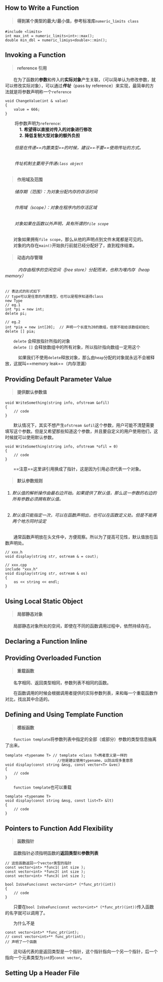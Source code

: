 ## How to Write a Function

>#### 得到某个类型的最大/最小值，参考标准库`numeric_limits class`
```
#include <limits>
int max_int = numeric_limits<int>::max();
double min_dbl = numeric_limiys<double>::min();
```

## Invoking a Function

>#### reference 引用

&nbsp;&nbsp;&nbsp;&nbsp;&nbsp;&nbsp;&nbsp;在为了函数的**参数**和传入的**实际对象**产生关联，（可以简单认为修改参数，就可以修改实际对象），可以通过***传址***（pass by reference）来实现，最简单的方法就是将参数声明称一个`reference`
```
void ChangeValue(int & value)
{
    value = 666;
}
```
&nbsp;&nbsp;&nbsp;&nbsp;&nbsp;&nbsp;&nbsp;&nbsp;将参数声明为`reference`:  
&nbsp;&nbsp;&nbsp;&nbsp;&nbsp;&nbsp;&nbsp;&nbsp;&nbsp;&nbsp;&nbsp; **1.** **希望得以直接对传入的对象进行修改**  
&nbsp;&nbsp;&nbsp;&nbsp;&nbsp;&nbsp;&nbsp;&nbsp;&nbsp;&nbsp;&nbsp; **2.** **降低复制大型对象的额外负担** 

###### &nbsp;&nbsp;&nbsp;&nbsp;&nbsp;&nbsp;&nbsp;&nbsp;但是在传递==内置类型==的时候，建议==不要==使用传址的方式。
###### &nbsp;&nbsp;&nbsp;&nbsp;&nbsp;&nbsp;&nbsp;&nbsp;传址机制主要用于传递`class object`

>#### 作用域及范围
###### &nbsp;&nbsp;&nbsp;&nbsp;&nbsp;&nbsp;&nbsp;&nbsp;储存期（范围）：为对象分配内存的存活时间
###### &nbsp;&nbsp;&nbsp;&nbsp;&nbsp;&nbsp;&nbsp;&nbsp;作用域（scope）：对象在程序内的存活区域
###### &nbsp;&nbsp;&nbsp;&nbsp;&nbsp;&nbsp;&nbsp;&nbsp;对象如果在函数以外声明，具有所谓的`file scope`  
&nbsp;&nbsp;&nbsp;&nbsp;&nbsp;&nbsp;&nbsp;对象如果拥有`file scope`，那么从他的声明点到文件末尾都是可见的。  
&nbsp;&nbsp;&nbsp;&nbsp;&nbsp;&nbsp;&nbsp;对象的内存在`main()`开始执行前就已经分配好了，直到程序结束。

>#### 动态内存管理
###### &nbsp;&nbsp;&nbsp;&nbsp;&nbsp;&nbsp;&nbsp;&nbsp;&nbsp;&nbsp;&nbsp;内存由程序的空闲空间（free store）分配而来，也称为堆内存（heap memory）
```
// 表达式的形式如下
// type可以是任意的内置类型，也可以是程序知道得class
new Type
// eg.1
int *pi = new int;
delete pi;

// eg.2
int *pia = new int[20];  // 声明一个长度为20的数组，但是不能给该数组初始化
delete [] pia;
```
&nbsp;&nbsp;&nbsp;&nbsp;&nbsp;&nbsp;&nbsp;`delete` 会释放指针所指的对象  
&nbsp;&nbsp;&nbsp;&nbsp;&nbsp;&nbsp;&nbsp;`delete []` 会释放数组中的所有对象，所以指针指向数组一定用这个  

&nbsp;&nbsp;&nbsp;&nbsp;&nbsp;&nbsp;&nbsp;&nbsp;&nbsp;&nbsp;&nbsp;如果我们不使用`delete`释放对象，那么由`heap`分配的对象就永远不会被释放，这就叫==memory leak==（内存泄漏）

## Providing Default Parameter Value

>#### 提供默认参数值
```
void WriteSomething(string info, ofstream &ofil)
{
    // code
}
```
&nbsp;&nbsp;&nbsp;&nbsp;&nbsp;&nbsp;&nbsp;默认情况下，其实不想产生`ofstream &ofil`这个参数，用户可能不清楚需要填写这个参数。但是又希望那些知道这个参数，并且要自定义的用户使用他们，这时候就可以使用默认参数。
```
void WriteSomething(string info, ofstream *ofil = 0)
{
    // code
}
```
&nbsp;&nbsp;&nbsp;&nbsp;&nbsp;&nbsp;&nbsp;==注意==这里讲引用换成了指针，这是因为引用必须代表一个对象。

>#### 默认参数规则
1. ###### 默认值的解析操作由最右边开始。如果提供了默认值，那么这一参数的右边的所有参数必须拥有默认值。
1. ###### 默认值只能指定一次，可以在函数声明出，也可以在函数定义处。但是不能再两个地方同时设定
&nbsp;&nbsp;&nbsp;&nbsp;&nbsp;&nbsp;&nbsp;通常函数声明放在头文件中，方便观察。所以为了提高可见性，默认值放在函数声明处。
```
// xxx.h
void display(string str, ostream & = cout);
```
```
// xxx.cpp
include "xxx.h"
void display(string str, ostream & os)
{
    os << string << endl;
}
```
## Using Local Static Object

>#### 局部静态对象
&nbsp;&nbsp;&nbsp;&nbsp;&nbsp;&nbsp;&nbsp;局部静态对象所处的空间，即使在不同的函数调用过程中，依然持续存在。

## Declaring a Function Inline


## Providing Overloaded Function

>#### 重载函数
&nbsp;&nbsp;&nbsp;&nbsp;&nbsp;&nbsp;&nbsp;名字相同、返回类型相同，参数列表不相同的函数。

&nbsp;&nbsp;&nbsp;&nbsp;&nbsp;&nbsp;&nbsp;在函数调用的时候会根据调用者提供的实际参数列表，来和每一个重载函数作对比，找出其中合适的。

## Defining and Using Template Function

>#### 模板函数
&nbsp;&nbsp;&nbsp;&nbsp;&nbsp;&nbsp;&nbsp;`function template`将参数列表中指定的全部（或部分）参数的类型信息抽离了出来。
```
template <typename T> // template <class T>两者意义是一样的
                        //但是建议使用typename，以防出现多重意思
void display(const string &msg, const vector<T> &vec)
{
    // code
}
```
&nbsp;&nbsp;&nbsp;&nbsp;&nbsp;&nbsp;&nbsp;`function template`也可以重载
```
template <typename T>
void display(const string &msg, const list<T> &lt)
{
    // code
}
```
## Pointers to Function Add Flexibility

>#### 函数指针
&nbsp;&nbsp;&nbsp;&nbsp;&nbsp;&nbsp;&nbsp;函数指针必须指明函数的**返回类型**和**参数列表**
```
// 这些函数返回一个vector类型的指针
const vector<int> *func1( int size );
const vector<int> *func2( int size );
const vector<int> *func3( int size );

bool IsUseFunc(const vector<int>* (*func_ptr)(int))
{
    // code
}
```
&nbsp;&nbsp;&nbsp;&nbsp;&nbsp;&nbsp;&nbsp;只要在`bool IsUseFunc(const vector<int>* (*func_ptr)(int))`传入函数的名字就可以调用了。  

&nbsp;&nbsp;&nbsp;&nbsp;&nbsp;&nbsp;&nbsp;为什么不是
```
const vector<int>* *func_ptr(int);
// const vector<int>** func_ptr(int);
// 声明了一个函数
```
&nbsp;&nbsp;&nbsp;&nbsp;&nbsp;&nbsp;&nbsp;这句话代表的是返回类型是一个指针，这个指针指向一个另一个指针，后一个指向一个元素类型为`int`的`const vector`。

## Setting Up a Header File
